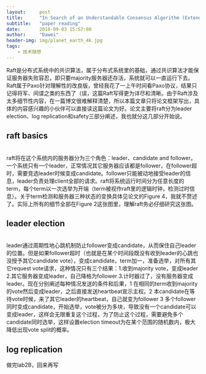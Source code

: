 ```yaml
---
layout:     post
title:      "In Search of an Understandable Consensus Algorithm (Extended Version) Part_1"
subtitle:   "paper reading"
date:       2018-09-03 15:57:00
author:     "Dawei"
header-img: img/planet_earth_4k.jpg
tags:
    - 技术随想
---
```


Raft是分布式系统中的共识算法，属于分布式系统里的基础，通过共识算法才能保证服务器失败容忍，即只要majority服务器还存活，系统就可以一直运行下去。Raft属于Paxo针对理解性的改良版，曾经我花了一上午时间看Paxo协议，结果只记得将军、间谍之类的东西了（误，这篇Raft写得更为详尽和清晰。由于Raft涉及太多细节性内容，在一篇博文很难解释清楚，所以本篇文章只将论文框架写出，具体的内容感兴趣的小伙伴可以直接读这篇论文为好。论文主要将raft分为leader election、log replication和safety三部分阐述，我也就分这几部分开始说。

## raft basics
<br>raft将在这个系统内的服务器分为三个角色：leader、candidate and follower。一个系统只有一个leader，正常情况其它服务器应该都是follower，在follower超时，需要竞选leader时候变成candidate。follower只能被动地接受leader的信息，leader负责处理client全部的请求。raft将系统运行时间分为任意长度的term，每个term以一次选举为开端（term被视作raft里的逻辑时钟，检测过时信息）。关于term检测和服务器三种状态的变换具体见论文的Figure 4，我就不赘述了。实际上所有的细节全部在Figure 2这张图里，理解raft务必仔细研究这张图。

## leader election
<br>leader通过周期性地心跳机制防止follower变成candidate，从而保住自己leader的位置。但是如果follower超时（也就是在某个时间段既没有收到leader的心跳也没授予其它candidate vote），变成candidate，term加一，准备选举，对所有其它request vote请求，这种情况只有三个结果：1.收到majority vote，变成leader 2.其它服务器变成leader，自己降格为follower 3.计时器过了，没有服务器变成leader。现在分别阐述每种情况发送的条件和后果，1 在相同的term收到majority的vote然后变成leader，之后直接发送heartbeat宣示主权。2 本candidate在等待vote时候，来了其它leader的heartbeat，自己就变为follower 3 多个follower同时变成candidate，开始选举，vote被分为多块，导致没有一个candidate可以变成leader，这样会无限重复这个过程，为了防止这个过程，需要避免多个candidate同时选举，这样设置election timeout为在某个范围的随机数内，极大降低出现vote split的概率。<br/>

## log replication
做完lab2B，回来再写